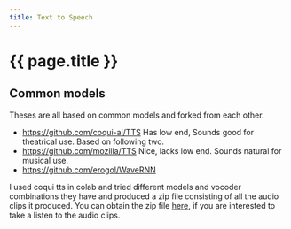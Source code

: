 ```yaml
---
title: Text to Speech
---
```


# {{ page.title }}


## Common models

Theses are all based on common models and forked from each other.
* <https://github.com/coqui-ai/TTS>  Has low end, Sounds good for theatrical use. Based on following two.
* <https://github.com/mozilla/TTS>    Nice, lacks low end. Sounds natural for musical use. 
* <https://github.com/erogol/WaveRNN> 

I used coqui tts in colab and tried different models and vocoder combinations they have and produced
a zip file consisting of all the audio clips it produced. You can obtain the zip file
[here](/files/tts_gen.zip), if you are interested to take a listen to the audio clips.